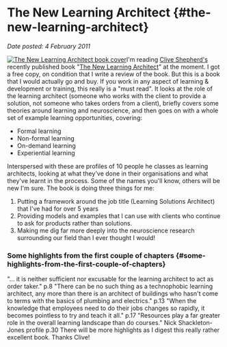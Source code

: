 # The New Learning Architect {#the-new-learning-architect}

_Date posted: 4 February 2011_

[![The New Learning Architect book cover](./assets/nla_front_shadow_178x243.jpg)](http://onlignment.com/thenewlearningarchitect/)I'm reading [Clive Shepherd's](http://clive-shepherd.blogspot.com/) recently published book "[The New Learning Architect](http://onlignment.com/thenewlearningarchitect/)" at the moment. I got a free copy, on condition that I write a review of the book. But this is a book that I would actually go and buy. If you work in any aspect of learning & development or training, this really is a "must read". It looks at the role of the learning architect (someone who works with the client to provide a solution, not someone who takes orders from a client), briefly covers some theories around learning and neuroscience, and then goes on with a whole set of example learning opportunities, covering:

*   Formal learning
*   Non-formal learning
*   On-demand learning
*   Experiential learning

Interspersed with these are profiles of 10 people he classes as learning architects, looking at what they've done in their organisations and what they've learnt in the process. Some of the names you'll know, others will be new I'm sure. The book is doing three things for me:

1.  Putting a framework around the job title (Learning Solutions Architect) that I've had for over 5 years
2.  Providing models and examples that I can use with clients who continue to ask for products rather than solutions.
3.  Making me dig far more deeply into the neuroscience research surrounding our field than I ever thought I would!

### Some highlights from the first couple of chapters {#some-highlights-from-the-first-couple-of-chapters}

"... it is neither sufficient nor excusable for the learning architect to act as order taker." p.8 "There can be no such thing as a technophobic learning architect, any more than there is an architect of buildings who hasn't come to terms with the basics of plumbing and electrics." p.13 "When the knowledge that employees need to do their jobs changes so rapidly, it becomes pointless to try and teach it all." p.17 "Resources play a far greater role in the overall learning landscape than do courses." Nick Shackleton-Jones profile p.30 There will be more highlights as I digest this really rather excellent book. Thanks Clive!